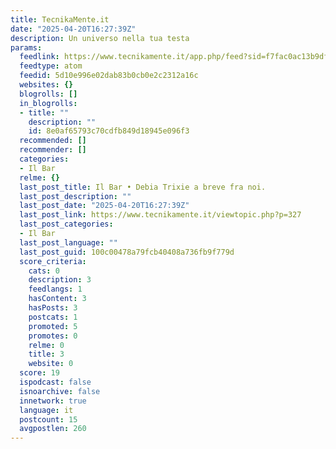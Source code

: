 ```yaml
---
title: TecnikaMente.it
date: "2025-04-20T16:27:39Z"
description: Un universo nella tua testa
params:
  feedlink: https://www.tecnikamente.it/app.php/feed?sid=f7fac0ac13b9dfa010099a0a0bf267ac
  feedtype: atom
  feedid: 5d10e996e02dab83b0cb0e2c2312a16c
  websites: {}
  blogrolls: []
  in_blogrolls:
  - title: ""
    description: ""
    id: 8e0af65793c70cdfb849d18945e096f3
  recommended: []
  recommender: []
  categories:
  - Il Bar
  relme: {}
  last_post_title: Il Bar • Debia Trixie a breve fra noi.
  last_post_description: ""
  last_post_date: "2025-04-20T16:27:39Z"
  last_post_link: https://www.tecnikamente.it/viewtopic.php?p=327
  last_post_categories:
  - Il Bar
  last_post_language: ""
  last_post_guid: 100c00478a79fcb40408a736fb9f779d
  score_criteria:
    cats: 0
    description: 3
    feedlangs: 1
    hasContent: 3
    hasPosts: 3
    postcats: 1
    promoted: 5
    promotes: 0
    relme: 0
    title: 3
    website: 0
  score: 19
  ispodcast: false
  isnoarchive: false
  innetwork: true
  language: it
  postcount: 15
  avgpostlen: 260
---
```

